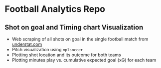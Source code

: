 # Football Analytics Repo

## Shot on goal and Timing chart Visualization
- Web scraping of all shots on goal in the single football match from [understat.com](https://understat.com/)
- Pitch visualization using `mplsoccer`
- Plotting shot location and its outcome for both teams
- Plotting minutes play vs. cumulative expected goal (xG) for each team
